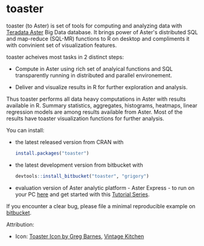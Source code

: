 # toaster

toaster (to Aster) is set of tools for computing and analyzing data with [Teradata Aster](http://www.asterdata.com/) Big Data database. It brings power of Aster's distributed SQL and map-reduce (SQL-MR) functions to R on desktop and compliments it with convinient set of visualization features.

toaster acheives most tasks in 2 distinct steps:

* Compute in Aster using rich set of analyical functions and SQL transparently running in distributed and parallel environement.

* Deliver and visualize results in R for further exploration and analysis.
 
Thus toaster performs all data heavy computations in Aster with results available in R. Summary statistics, aggregates, histograms, heatmaps, linear regression models are among results available from Aster. Most of the results have toaster visualization functions for further analysis.

You can install:

* the latest released version from CRAN with

    ```R
    install.packages("toaster")
    ````


* the latest development version from bitbucket with

    ```R
    devtools::install_bitbucket("toaster", "grigory")
    ````

* evaluation version of Aster analytic platform - Aster Express - to run on your PC [here](http://community.teradata.com/community/teradata-big-data-analytics-community/downloads) and get started with this [Tutorial Series](http://www.asterdata.com/download_aster_express/tutorial.php).


If you encounter a clear bug, please file a minimal reproducible example on [bitbucket](https://bitbucket.org/grigory/toaster/issues).

Attribution:

* Icon: [Toaster Icon by Greg Barnes](http://www.iconarchive.com/show/vintage-kitchen-icons-by-greg-barnes/Toaster-icon.html), [Vintage Kitchen](http://www.iconarchive.com/show/vintage-kitchen-icons-by-greg-barnes.html)

